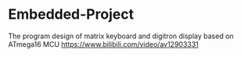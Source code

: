 # Embedded-Project
The program design of matrix keyboard and digitron display based on ATmega16 MCU
https://www.bilibili.com/video/av12903331
